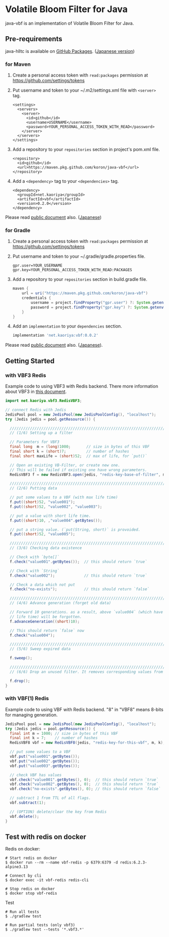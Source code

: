 # Volatile Bloom Filter for Java

java-vbf is an implementation of Volatile Bloom Filter for Java.

## Pre-requirements

java-hlltc is available on [GitHub Packages][gp].
([Japanese version][gp-ja])

[gp]:https://docs.github.com/en/packages
[gp-ja]:https://docs.github.com/ja/packages

### for Maven

1.  Create a personal access token with `read:packages` permission at <https://github.com/settings/tokens>

2.  Put username and token to your ~/.m2/settings.xml file with `<server>` tag.

    ```pom
    <settings>
      <servers>
        <server>
          <id>github</id>
          <username>USERNAME</username>
          <password>YOUR_PERSONAL_ACCESS_TOKEN_WITH_READ</password>
        </server>
      </servers>
    </settings>
    ```

3.  Add a repository to your `repositories` section in project's pom.xml file.

    ```pom
    <repository>
      <id>github</id>
      <url>https://maven.pkg.github.com/koron/java-vbf</url>
    </repository>
    ```

4.  Add a `<dependency>` tag to your `<dependencies>` tag.

    ```pom
    <dependency>
      <groupId>net.kaoriya</groupId>
      <artifactId>vbf</artifactId>
      <version>0.2.0</version>
    </dependency>
    ```

Please read [public document](https://docs.github.com/en/packages/guides/configuring-apache-maven-for-use-with-github-packages) also. ([Japanese](https://docs.github.com/ja/packages/guides/configuring-apache-maven-for-use-with-github-packages))

### for Gradle

1.  Create a personal access token with `read:packages` permission at <https://github.com/settings/tokens>

2.  Put username and token to your ~/.gradle/gradle.properties file.

    ```
    gpr.user=YOUR_USERNAME
    gpr.key=YOUR_PERSONAL_ACCESS_TOKEN_WITH_READ:PACKAGES
    ```

3.  Add a repository to your `repositories` section in build.gradle file.

    ```groovy
    maven {
        url = uri("https://maven.pkg.github.com/koron/java-vbf")
        credentials {
            username = project.findProperty("gpr.user") ?: System.getenv("USERNAME")
            password = project.findProperty("gpr.key") ?: System.getenv("TOKEN")
        }
    }
    ```

4.  Add an `implementation` to your `dependencies` section.

    ```groovy
    implementation 'net.kaoriya:vbf:0.0.2'
    ```

Please read [public document](https://docs.github.com/en/packages/guides/configuring-gradle-for-use-with-github-packages) also. ([Japanese](https://docs.github.com/ja/packages/guides/configuring-gradle-for-use-with-github-packages)).

## Getting Started

### with VBF3 Redis

Example code to using VBF3 with Redis backend.
There more information about VBF3 in [this document][vbf3readme].

[vbf3readme]:./docs/vbf3-readme.md

```java
import net.kaoriya.vbf3.RedisVBF3;

// connect Redis with Jedis
JedisPool pool = new JedisPool(new JedisPoolConfig(), "localhost");
try (Jedis jedis = pool.getResource()) {

  ///////////////////////////////////////////////////////////////////////////
  // (1/6) Setting up a filter

  // Parameters for VBF3
  final long  m = (long)1000;       // size in bytes of this VBF
  final short k = (short)7;         // number of hashes
  final short maxLife = (short)52;  // max of life, for `put()`

  // Open an existing VB-Filter, or create new one.
  // This will be failed if existing one have wrong parameters.
  RedisVBF3 f = new RedisVBF3.open(jedis, "redis-key-base-of-filter", m, k);

  ///////////////////////////////////////////////////////////////////////////
  // (2/6) Putting data

  // put some values to a VBF (with max life time)
  f.put((short)52, "value001");
  f.put((short)52, "value002", "value003");

  // put a value with short life time.
  f.put((short)10, ,"value004".getBytes());

  // put a string value. (`put(String, short)` is provoided.
  f.put((short)52, "value005");

  ///////////////////////////////////////////////////////////////////////////
  // (3/6) Checking data existence

  // Check with `byte[]`
  f.check("value001".getBytes());  // this should return `true`

  // Check with `String`
  f.check("value002");             // this should return `true`

  // Check a data which not put
  f.check("no-exists");            // this should return `false`

  ///////////////////////////////////////////////////////////////////////////
  // (4/6) Advance generation (forget old data)

  // Forward 10 generations. as a result, above `value004` (which have short
  // life time) will be forgotten.
  f.advanceGeneration((short)10);

  // This should return `false` now
  f.check("value004");

  ///////////////////////////////////////////////////////////////////////////
  // (5/6) Sweep expired data

  f.sweep();

  ///////////////////////////////////////////////////////////////////////////
  // (6/6) Drop an unused filter. It removes corresponding values from Redis.

  f.drop();
}
```

### with VBF(1) Redis

Example code to using VBF with Redis backend.
"8" in "VBF8" means 8-bits for managing generation.

```java
JedisPool pool = new JedisPool(new JedisPoolConfig(), "localhost");
try (Jedis jedis = pool.getResource()) {
  final int m = 1000; // size in bytes of this VBF
  final int k = 7;    // number of hashes
  RedisVBF8 vbf = new RedisVBF8(jedis, "redis-key-for-this-vbf", m, k);

  // put some values to a VBF
  vbf.put("value001".getBytes());
  vbf.put("value002".getBytes());
  vbf.put("value003".getBytes());

  // check VBF has values
  vbf.check("value001".getBytes(), 0);  // this should return `true`
  vbf.check("value002".getBytes(), 0);  // this should return `true`
  vbf.check("no-exists".getBytes(), 0); // this should return `false`

  // subtract 1 from TTL of all flags.
  vbf.subtract(1);

  // (OPTION) delete/clear the key from Redis
  vbf.delete();
}
```

## Test with redis on docker

Redis on docker:

```console
# Start redis on docker
$ docker run --rm --name vbf-redis -p 6379:6379 -d redis:6.2.3-alpine3.13

# Connect by cli
$ docker exec -it vbf-redis redis-cli

# Stop redis on docker
$ docker stop vbf-redis
```

Test

```console
# Run all tests
$ ./gradlew test

# Run partial tests (only vbf3)
$ ./gradlew test --tests '*.vbf3.*'
```
